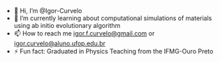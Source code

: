 - 👋 Hi, I’m @Igor-Curvelo
- 🌱 I’m currently learning about computational simulations of materials using ab initio evolutionary algorithm
- 📫 How to reach me igor.f.curvelo@gmail.com or igor.curvelo@aluno.ufop.edu.br
- ⚡ Fun fact: Graduated in Physics Teaching from the IFMG-Ouro Preto

<!---
Igor-Curvelo/Igor-Curvelo is a ✨ special ✨ repository because its `README.md` (this file) appears on your GitHub profile.
You can click the Preview link to take a look at your changes.
--->
